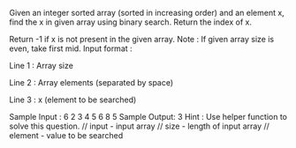 Given an integer sorted array (sorted in increasing order) and an element x, find the x in given array using binary search. Return the index of x.

Return -1 if x is not present in the given array. Note : If given array size is even, take first mid.
Input format :

Line 1 : Array size

Line 2 : Array elements (separated by space)

Line 3 : x (element to be searched)

Sample Input :
6
2 3 4 5 6 8 
5 
Sample Output:
3 
Hint : Use helper function to solve this question.
// input - input array
// size - length of input array
// element - value to be searched